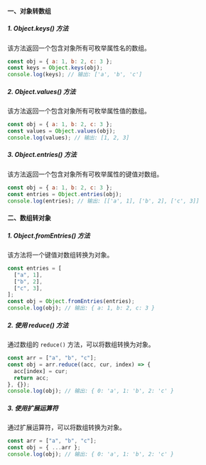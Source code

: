 #### 一、对象转数组

##### 1. Object.keys() 方法

该方法返回一个包含对象所有可枚举属性名的数组。

```js
const obj = { a: 1, b: 2, c: 3 };
const keys = Object.keys(obj);
console.log(keys); // 输出: ['a', 'b', 'c']
```

##### 2. Object.values() 方法

该方法返回一个包含对象所有可枚举属性值的数组。

```js
const obj = { a: 1, b: 2, c: 3 };
const values = Object.values(obj);
console.log(values); // 输出: [1, 2, 3]
```

##### 3. Object.entries() 方法

该方法返回一个包含对象所有可枚举属性的键值对数组。

```js
const obj = { a: 1, b: 2, c: 3 };
const entries = Object.entries(obj);
console.log(entries); // 输出: [['a', 1], ['b', 2], ['c', 3]]
```

#### 二、数组转对象

##### 1. Object.fromEntries() 方法

该方法将一个键值对数组转换为对象。

```js
const entries = [
  ["a", 1],
  ["b", 2],
  ["c", 3],
];
const obj = Object.fromEntries(entries);
console.log(obj); // 输出: { a: 1, b: 2, c: 3 }
```

##### 2. 使用 reduce() 方法

通过数组的 `reduce()` 方法，可以将数组转换为对象。

```js
const arr = ["a", "b", "c"];
const obj = arr.reduce((acc, cur, index) => {
  acc[index] = cur;
  return acc;
}, {});
console.log(obj); // 输出: { 0: 'a', 1: 'b', 2: 'c' }
```

##### 3. 使用扩展运算符

通过扩展运算符，可以将数组转换为对象。

```js
const arr = ["a", "b", "c"];
const obj = { ...arr };
console.log(obj); // 输出: { 0: 'a', 1: 'b', 2: 'c' }
```
